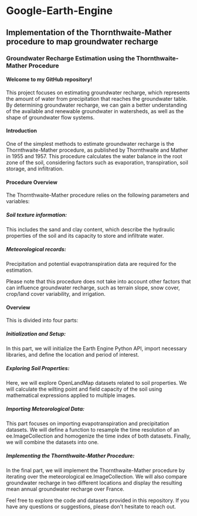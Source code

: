# Google-Earth-Engine

## Implementation of the Thornthwaite-Mather procedure to map groundwater recharge

### Groundwater Recharge Estimation using the Thornthwaite-Mather Procedure

#### Welcome to my GitHub repository! 
This project focuses on estimating groundwater recharge, which represents the amount of water from precipitation that reaches the groundwater table. By determining groundwater recharge, we can gain a better understanding of the available and renewable groundwater in watersheds, as well as the shape of groundwater flow systems.

#### Introduction
One of the simplest methods to estimate groundwater recharge is the Thornthwaite-Mather procedure, as published by Thornthwaite and Mather in 1955 and 1957. This procedure calculates the water balance in the root zone of the soil, considering factors such as evaporation, transpiration, soil storage, and infiltration.

#### Procedure Overview
The Thornthwaite-Mather procedure relies on the following parameters and variables:
##### Soil texture information: 
This includes the sand and clay content, which describe the hydraulic properties of the soil and its capacity to store and infiltrate water.
##### Meteorological records: 
Precipitation and potential evapotranspiration data are required for the estimation.

Please note that this procedure does not take into account other factors that can influence groundwater recharge, such as terrain slope, snow cover, crop/land cover variability, and irrigation.

#### Overview
This is divided into four parts:
##### Initialization and Setup: 
In this part, we will initialize the Earth Engine Python API, import necessary libraries, and define the location and period of interest.
##### Exploring Soil Properties: 
Here, we will explore OpenLandMap datasets related to soil properties. We will calculate the wilting point and field capacity of the soil using mathematical expressions applied to multiple images.
##### Importing Meteorological Data: 
This part focuses on importing evapotranspiration and precipitation datasets. We will define a function to resample the time resolution of an ee.ImageCollection and homogenize the time index of both datasets. Finally, we will combine the datasets into one.
##### Implementing the Thornthwaite-Mather Procedure: 
In the final part, we will implement the Thornthwaite-Mather procedure by iterating over the meteorological ee.ImageCollection. We will also compare groundwater recharge in two different locations and display the resulting mean annual groundwater recharge over France.

Feel free to explore the code and datasets provided in this repository. If you have any questions or suggestions, please don't hesitate to reach out. 
